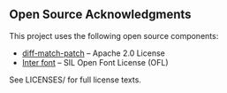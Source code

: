 ## Open Source Acknowledgments

This project uses the following open source components:

- [diff-match-patch](https://github.com/google/diff-match-patch) – Apache 2.0 License
- [Inter font](https://rsms.me/inter/) – SIL Open Font License (OFL)

See LICENSES/ for full license texts.
